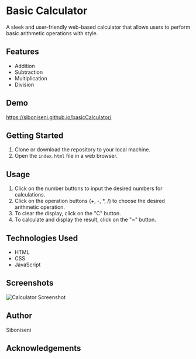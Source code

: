 # Basic Calculator

A sleek and user-friendly web-based calculator that allows users to perform basic arithmetic operations with style.

## Features

- Addition
- Subtraction
- Multiplication
- Division

## Demo

https://siboniseni.github.io/basicCalculator/

## Getting Started

1. Clone or download the repository to your local machine.
2. Open the `index.html` file in a web browser.

## Usage

1. Click on the number buttons to input the desired numbers for calculations.
2. Click on the operation buttons (+, -, *, /) to choose the desired arithmetic operation.
3. To clear the display, click on the "C" button.
4. To calculate and display the result, click on the "=" button.

## Technologies Used

- HTML
- CSS
- JavaScript

## Screenshots

![Calculator Screenshot](screenshot.png)

## Author

Siboniseni


## Acknowledgements

